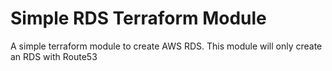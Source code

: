 # Simple RDS Terraform Module

A simple terraform module to create AWS RDS. This module will only create an RDS with Route53

